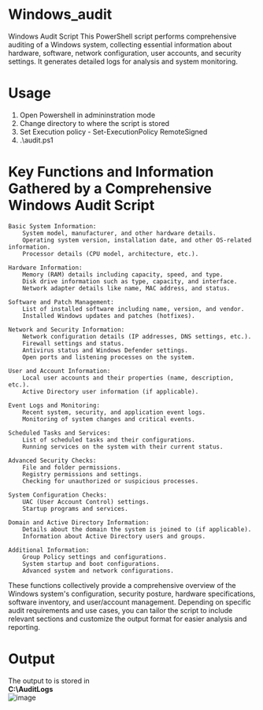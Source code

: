 # Windows_audit
Windows Audit Script  This PowerShell script performs comprehensive auditing of a Windows system, collecting essential information about hardware, software, network configuration, user accounts, and security settings. It generates detailed logs for analysis and system monitoring.

# Usage
1. Open Powershell in admininstration mode
2. Change directory to where the script is stored
3. Set Execution policy - Set-ExecutionPolicy RemoteSigned
4. .\audit.ps1

# Key Functions and Information Gathered by a Comprehensive Windows Audit Script

    Basic System Information:
        System model, manufacturer, and other hardware details.
        Operating system version, installation date, and other OS-related information.
        Processor details (CPU model, architecture, etc.).

    Hardware Information:
        Memory (RAM) details including capacity, speed, and type.
        Disk drive information such as type, capacity, and interface.
        Network adapter details like name, MAC address, and status.

    Software and Patch Management:
        List of installed software including name, version, and vendor.
        Installed Windows updates and patches (hotfixes).

    Network and Security Information:
        Network configuration details (IP addresses, DNS settings, etc.).
        Firewall settings and status.
        Antivirus status and Windows Defender settings.
        Open ports and listening processes on the system.

    User and Account Information:
        Local user accounts and their properties (name, description, etc.).
        Active Directory user information (if applicable).

    Event Logs and Monitoring:
        Recent system, security, and application event logs.
        Monitoring of system changes and critical events.

    Scheduled Tasks and Services:
        List of scheduled tasks and their configurations.
        Running services on the system with their current status.

    Advanced Security Checks:
        File and folder permissions.
        Registry permissions and settings.
        Checking for unauthorized or suspicious processes.

    System Configuration Checks:
        UAC (User Account Control) settings.
        Startup programs and services.

    Domain and Active Directory Information:
        Details about the domain the system is joined to (if applicable).
        Information about Active Directory users and groups.

    Additional Information:
        Group Policy settings and configurations.
        System startup and boot configurations.
        Advanced system and network configurations.

These functions collectively provide a comprehensive overview of the Windows system's configuration, security posture, hardware specifications, software inventory, and user/account management. Depending on specific audit requirements and use cases, you can tailor the script to include relevant sections and customize the output format for easier analysis and reporting. 

# Output
The output to is stored in
<br>
**C:\AuditLogs**
<br>
![image](https://github.com/Nxirm/Windows_audit-/assets/86094721/fbe01bef-fb81-45be-b432-d352a7574a66)

   
